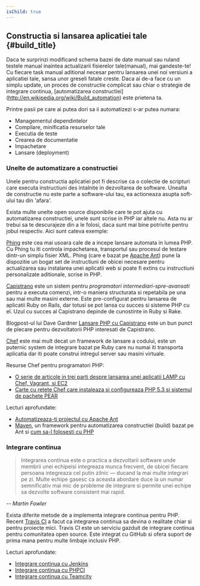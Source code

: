 ```yaml
---
isChild: true
---
```


## Constructia si lansarea aplicatiei tale {#build_title}

Daca te surprinzi modificand schema bazei de date manual sau ruland testele manual inaintea actualizarii
fisierelor tale(manual), mai gandeste-te! Cu fiecare task manual aditional necesar pentru lansarea unei noi
versiuni a aplicatiei tale, sansa unor greseli fatale creste. Daca ai de-a face cu un simplu update,
un proces de constructie complicat sau chiar o strategie de integrare continua, [automatizarea constructiei]
(http://en.wikipedia.org/wiki/Build_automation) este prietena ta.

Printre pasii pe care ai putea dori sa ii automatizezi s-ar putea numara:

* Managementul dependintelor
* Compilare, minificatia resurselor tale
* Executia de teste
* Crearea de documentatie
* Impachetare
* Lansare (deployment)


### Unelte de automatizare a constructiei

Unele pentru constructia aplicatiei pot fi descrise ca o colectie de scripturi care executa instructiuni des
intalnite in dezvoltarea de software. Unealta de constructie nu este parte a software-ului tau, ea actioneaza
asupta soft-ului tau din 'afara'.

Exista multe unelte open source disponibile care te pot ajuta cu automatizarea constructiei, unele sunt scrise in PHP
iar altele nu. Asta nu ar trebui sa te descurajeze din a le folosi, daca sunt mai bine potrivite pentru
jobul respectiv. Aici sunt cateva exemple:

[Phing](http://www.phing.info/) este cea mai usoara cale de a incepe lansare automata in lumea PHP. Cu
Phing tu iti controla impachetarea, transportul sau procesul de testare dintr-un simplu fisier XML. Phing (care e
bazat pe [Apache Ant](http://ant.apache.org/)) pune la dispozitie un bogat set de instructiuni de obicei
necesare pentru actualizarea sau instalarea unei aplicatii web si poate fi extins cu instructiuni
personalizate aditionale, scrise in PHP.

[Capistrano](https://github.com/capistrano/capistrano/wiki) este un sistem pentru *programatori intermediari-spre-avansati*
pentru a executa comenzi, intr-o maniera structurata si repetabila pe una sau mai multe masini externe.
Este pre-configurat pentru lansarea de aplicatii Ruby on Rails, dar totusi se pot lansa cu succes
si sisteme PHP cu el. Uzul cu succes al Capistrano depinde de cunostinte in Ruby si Rake.

Blogpost-ul lui Dave Gardner [Lansare PHP cu Capistrano](http://www.davegardner.me.uk/blog/2012/02/13/php-deployment-with-capistrano/)
este un bun punct de plecare pentru dezvoltatorii PHP interesati de Capistrano.

[Chef](http://www.opscode.com/chef/) este mai mult decat un framework de lansare a codului, este un puternic system
de integrare bazat pe Ruby care nu numai iti transporta aplicatia dar iti poate construi intregul server sau masini virtuale.

Resurse Chef pentru programatori PHP:

* [O serie de articole in trei parti despre lansarea unei aplicatii LAMP cu Chef, Vagrant, si EC2](http://www.jasongrimes.org/2012/06/managing-lamp-environments-with-chef-vagrant-and-ec2-1-of-3/)
* [Carte cu retete Chef care instaleaza si configureaza PHP 5.3 si sistemul de pachete PEAR](https://github.com/opscode-cookbooks/php)

Lecturi aprofundate:

* [Automatizeaza-ti proiectul cu Apache Ant](http://net.tutsplus.com/tutorials/other/automate-your-projects-with-apache-ant/)
* [Maven](http://maven.apache.org/), un framework pentru automatizarea constructiei (build) bazat pe Ant si
[cum sa-l folosesti cu PHP](http://www.php-maven.org/)

### Integrare continua

> Integrarea continua este o practica a dezvoltarii software unde membrii unei echipeisi integreaza munca frecvent,
> de obicei fiecare persoana integreaza cel putin zilnic — ducand la mai multe integrari pe zi. Multe echipe gasesc
> ca aceasta abordare duce la un numar semnificativ mai mic de probleme de integrare si permite unei echipe sa
> dezvolte software consistent mai rapid.


*-- Martin Fowler*


Exista diferite metode de a implementa integrare continua pentru PHP. Recent [Travis CI](https://travis-ci.org/) a facut ca integrarea continua sa devina o realitate chiar si pentru proiecte mici.
Travis CI este un serviciu gazduit de integrare continua pentru comunitatea open source.
Este integrat cu GitHub si ofera suport de prima mana pentru multe limbaje inclusiv PHP.

Lecturi aprofundate:

* [Integrare continua cu Jenkins](http://jenkins-ci.org/)
* [Integrare continua cu PHPCI](http://www.phptesting.org/)
* [Integrare continua cu Teamcity](http://www.jetbrains.com/teamcity/)
